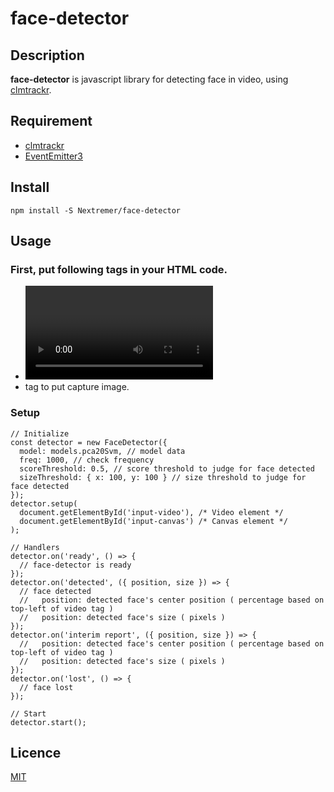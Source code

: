 face-detector
====

## Description
**face-detector** is javascript library for detecting face in video, using [clmtrackr](https://github.com/auduno/clmtrackr).

## Requirement
* [clmtrackr](https://github.com/Nextremer/clmtrackr)
* [EventEmitter3](https://github.com/primus/eventemitter3)

## Install
`npm install -S Nextremer/face-detector`

## Usage
### First, put following tags in your HTML code.
  - <video /> tag to put video from web camera.
  - <canvas /> tag to put capture image.

### Setup
```
// Initialize
const detector = new FaceDetector({
  model: models.pca20Svm, // model data
  freq: 1000, // check frequency
  scoreThreshold: 0.5, // score threshold to judge for face detected
  sizeThreshold: { x: 100, y: 100 } // size threshold to judge for face detected
});
detector.setup(
  document.getElementById('input-video'), /* Video element */
  document.getElementById('input-canvas') /* Canvas element */
);

// Handlers
detector.on('ready', () => {
  // face-detector is ready
});
detector.on('detected', ({ position, size }) => {
  // face detected
  //   position: detected face's center position ( percentage based on top-left of video tag )
  //   position: detected face's size ( pixels )
});
detector.on('interim report', ({ position, size }) => {
  //   position: detected face's center position ( percentage based on top-left of video tag )
  //   position: detected face's size ( pixels )
});
detector.on('lost', () => {
  // face lost
});

// Start
detector.start();
```

## Licence

[MIT](https://github.com/tcnksm/tool/blob/master/LICENCE)

